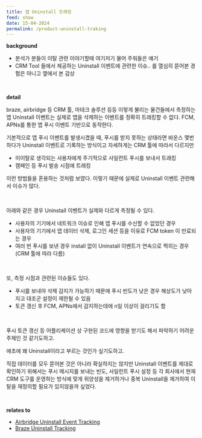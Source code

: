 ```yaml
---
title: 앱 Uninstall 트래킹
feed: show
date: 15-04-2024
permalink: /product-uninstall-traking
---
```


**background**

- 분석가 분들이 이탈 관련 이야기할때 여기저기 물어 주워들은 얘기
- CRM Tool 들에서 제공하는 Uninstall 이벤트에 관련한 이슈.. 를 열심히 뜯어본 경험은 아니고 옆에서 본 감상

<br/>

**detail**

braze, airbridge 등 CRM 툴, 마테크 솔루션 등등 이렇게 불리는 물건들에서 측정하는 앱 Uninstall 이벤트는 실제로 앱을 삭제하는 이벤트를 정확히 트래킹할 수 없다. FCM, APNs를 통한 앱 푸시 이벤트 기반으로 동작한다.

기본적으로 앱 푸시 이벤트를 발생시켰을 때, 푸시를 받지 못하는 상태라면 바운스 몇번 하다가 Uninstall 이벤트로 기록하는 방식이고 자세하게는 CRM 툴에 따라서 다르지만

- 미이탈로 생각되는 사용자에게 주기적으로 사일런트 푸시를 보내서 트래킹
- 캠페인 등 푸시 발송 시점에 트래킹

이런 방법들을 혼용하는 것처럼 보였다. 이렇기 때문에 실제로 Uninstall 이벤트 관련해서 이슈가 많다.

<br/>

아래와 같은 경우 Uninstall 이벤트가 실제와 다르게 측정될 수 있다.

- 사용자의 기기에서 네트워크 이슈로 인해 앱 푸시를 수신할 수 없었던 경우
- 사용자의 기기에서 앱 데이터 삭제, 로그인 세션 등을 이유로 FCM token 이 만료되는 경우
- 여러 번 푸시를 보낸 경우 install 없이 Uninstall 이벤트가 연속으로 찍히는 경우(CRM 툴에 따라 다름)

<br/>

또, 측정 시점과 관련된 이슈들도 있다.

- 푸시를 보내야 삭제 감지가 가능하기 때문에 푸시 빈도가 낮은 경우 해상도가 낮아지고 대조군 설정이 제한될 수 있음
- 토큰 갱신 후 FCM, APNs에서 감지하는데에 n일 이상이 걸리기도 함


<br/>

푸시 토큰 갱신 등 어플리케이션 상 구현된 코드에 영향을 받기도 해서 파악하기 어려운 주제인 것 같기도하고.

애초에 왜 Uninstall이라고 부르는 것인가 싶기도하고.

직접 데이터를 모두 뜯어본 것은 아니라 확실하지는 않지만 Uninstall 이벤트를 제대로 확인하기 위해서는 푸시 메시지를 보내는 빈도, 사일런트 푸시 설정 등 각 회사에서 현재 CRM 도구를 운영하는 방식에 맞게 위양성을 제거하거나 중복 Uninstall을 제거하여 이탈을 재정의할 필요가 있지않을까 싶었다.


<br/>

**relates to**

- [Airbridge Uninstall Event Tracking](https://help.airbridge.io/ko/guides/uninstall-event-tracking)
- [Braze Uninstall Tracking](https://www.braze.com/docs/user_guide/data_and_analytics/tracking/uninstall_tracking)

<br/>